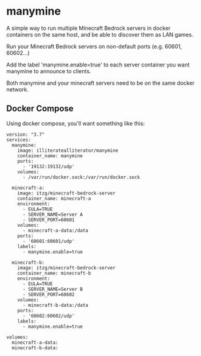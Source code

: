 # manymine
A simple way to run multiple Minecraft Bedrock servers in docker containers on the same host, and be able to discover them as LAN games.

Run your Minecraft Bedrock servers on non-default ports (e.g. 60601, 60602...)

Add the label 'manymine.enable=true' to each server container you want manymine to announce to clients.

Both manymine and your minecraft servers need to be on the same docker network.

## Docker Compose
Using docker compose, you'll want something like this:
```
version: "3.7"
services:
  manymine:
    image: illiteratealliterator/manymine
    container_name: manymine
    ports:
      - '19132:19132/udp'
    volumes:
      - /var/run/docker.sock:/var/run/docker.sock

  minecraft-a:
    image: itzg/minecraft-bedrock-server
    container_name: minecraft-a
    environment:
      - EULA=TRUE
      - SERVER_NAME=Server A
      - SERVER_PORT=60601
    volumes:
      - minecraft-a-data:/data
    ports:
      - '60601:60601/udp'
    labels:
      - manymine.enable=true

  minecraft-b:
    image: itzg/minecraft-bedrock-server
    container_name: minecraft-b
    environment:
      - EULA=TRUE
      - SERVER_NAME=Server B
      - SERVER_PORT=60602
    volumes:
      - minecraft-b-data:/data
    ports:
      - '60602:60602/udp'
    labels:
      - manymine.enable=true

volumes:
  minecraft-a-data:
  minecraft-b-data:
```
